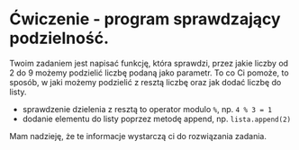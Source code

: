 # Ćwiczenie - program sprawdzający podzielność.

Twoim zadaniem jest napisać funkcję, która sprawdzi, przez jakie liczby od 2 do 9 możemy podzielić liczbę podaną jako parametr. To co Ci pomoże, to sposób, w jaki możemy podzielić z resztą liczbę oraz jak dodać liczbę do listy.

* sprawdzenie dzielenia z resztą to operator modulo `%`, np. `4 % 3 = 1`
* dodanie elementu do listy poprzez metodę append, np. `lista.append(2)`

Mam nadzieję, że te informacje wystarczą ci do rozwiązania zadania.
